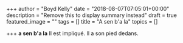 +++
author = "Boyd Kelly"
date = "2018-08-07T07:05:01+00:00"
description = "Remove this to display summary instead"
draft = true
featured_image = ""
tags = []
title = "A sen b'a la"
topics = []

+++
**a sen b'a la**  Il est impliqué.  Il a son pied dedans.
